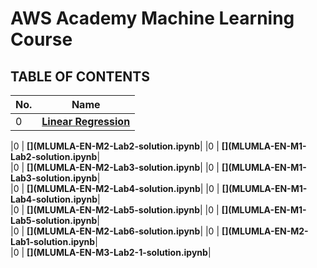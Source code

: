 # AWS Academy Machine Learning Course

## TABLE OF CONTENTS

| **No.** | **Name** | 
| ------- | -------- | 
|0 | **[Linear Regression](MLUMLA-EN-M1-Lab1-solution.ipynb)**|

|0 | **[](MLUMLA-EN-M2-Lab2-solution.ipynb**|
|0 | **[](MLUMLA-EN-M1-Lab2-solution.ipynb**|	
|0 | **[](MLUMLA-EN-M2-Lab3-solution.ipynb**|
|0 | **[](MLUMLA-EN-M1-Lab3-solution.ipynb**|	
|0 | **[](MLUMLA-EN-M2-Lab4-solution.ipynb**|
|0 | **[](MLUMLA-EN-M1-Lab4-solution.ipynb**|	
|0 | **[](MLUMLA-EN-M2-Lab5-solution.ipynb**|
|0 | **[](MLUMLA-EN-M1-Lab5-solution.ipynb**|	
|0 | **[](MLUMLA-EN-M2-Lab6-solution.ipynb**|
|0 | **[](MLUMLA-EN-M2-Lab1-solution.ipynb**|	
|0 | **[](MLUMLA-EN-M3-Lab2-1-solution.ipynb**|
